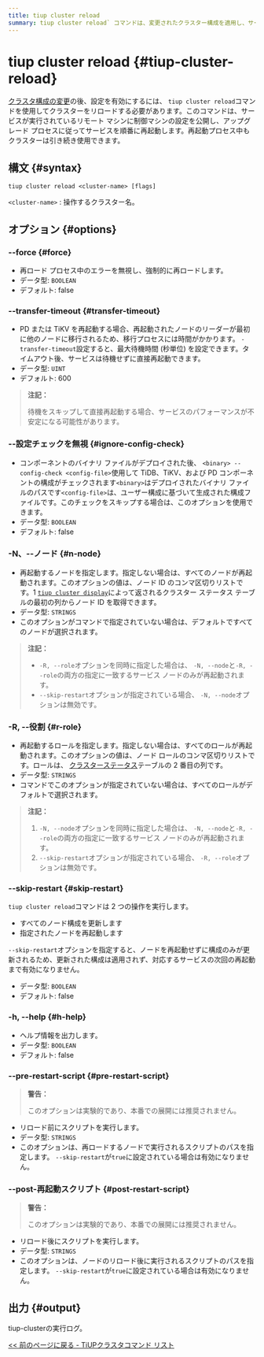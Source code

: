 ```yaml
---
title: tiup cluster reload
summary: tiup cluster reload` コマンドは、変更されたクラスター構成を適用し、サービスを再起動するために使用されます。`--force` で強制実行、`--transfer-timeout` で転送タイムアウトを設定、`--ignore-config-check` で構成チェックを無視、`-N、--node` でノードを指定、`-R、--role` でロールを指定、`--skip-restart` で再起動をスキップすることができます。出力はtiup-clusterの実行ログです。
---
```


# tiup cluster reload {#tiup-cluster-reload}

[クラスタ構成の変更](/tiup/tiup-component-cluster-edit-config.md)の後、設定を有効にするには、 `tiup cluster reload`コマンドを使用してクラスターをリロードする必要があります。このコマンドは、サービスが実行されているリモート マシンに制御マシンの設定を公開し、アップグレード プロセスに従ってサービスを順番に再起動します。再起動プロセス中もクラスターは引き続き使用できます。

## 構文 {#syntax}

```shell
tiup cluster reload <cluster-name> [flags]
```

`<cluster-name>` : 操作するクラスター名。

## オプション {#options}

### &#x20;--force {#force}

-   再ロード プロセス中のエラーを無視し、強制的に再ロードします。
-   データ型: `BOOLEAN`
-   デフォルト: false

### --transfer-timeout {#transfer-timeout}

-   PD または TiKV を再起動する場合、再起動されたノードのリーダーが最初に他のノードに移行されるため、移行プロセスには時間がかかります。 `-transfer-timeout`設定すると、最大待機時間 (秒単位) を設定できます。タイムアウト後、サービスは待機せずに直接再起動できます。
-   データ型: `UINT`
-   デフォルト: 600

> **注記：**
>
> 待機をスキップして直接再起動する場合、サービスのパフォーマンスが不安定になる可能性があります。

### --設定チェックを無視 {#ignore-config-check}

-   コンポーネントのバイナリ ファイルがデプロイされた後、 `<binary> --config-check <config-file>`使用して TiDB、TiKV、および PD コンポーネントの構成がチェックされます`<binary>`はデプロイされたバイナリ ファイルのパスです`<config-file>`は、ユーザー構成に基づいて生成された構成ファイルです。このチェックをスキップする場合は、このオプションを使用できます。
-   データ型: `BOOLEAN`
-   デフォルト: false

### -N、--ノード {#n-node}

-   再起動するノードを指定します。指定しない場合は、すべてのノードが再起動されます。このオプションの値は、ノード ID のコンマ区切りリストです。1 [`tiup cluster display`](/tiup/tiup-component-cluster-display.md)によって返されるクラスター ステータス テーブルの最初の列からノード ID を取得できます。
-   データ型: `STRINGS`
-   このオプションがコマンドで指定されていない場合は、デフォルトですべてのノードが選択されます。

> **注記：**
>
> -   `-R, --role`オプションを同時に指定した場合は、 `-N, --node`と`-R, --role`の両方の指定に一致するサービス ノードのみが再起動されます。
> -   `--skip-restart`オプションが指定されている場合、 `-N, --node`オプションは無効です。

### -R, --役割 {#r-role}

-   再起動するロールを指定します。指定しない場合は、すべてのロールが再起動されます。このオプションの値は、ノード ロールのコンマ区切りリストです。ロールは、 [クラスターステータス](/tiup/tiup-component-cluster-display.md)テーブルの 2 番目の列です。
-   データ型: `STRINGS`
-   コマンドでこのオプションが指定されていない場合は、すべてのロールがデフォルトで選択されます。

> **注記：**
>
> 1.  `-N, --node`オプションを同時に指定した場合は、 `-N, --node`と`-R, --role`の両方の指定に一致するサービス ノードのみが再起動されます。
> 2.  `--skip-restart`オプションが指定されている場合、 `-R, --role`オプションは無効です。

### --skip-restart {#skip-restart}

`tiup cluster reload`コマンドは 2 つの操作を実行します。

-   すべてのノード構成を更新します
-   指定されたノードを再起動します

`--skip-restart`オプションを指定すると、ノードを再起動せずに構成のみが更新されるため、更新された構成は適用されず、対応するサービスの次回の再起動まで有効になりません。

-   データ型: `BOOLEAN`
-   デフォルト: false

### -h, --help {#h-help}

-   ヘルプ情報を出力します。
-   データ型: `BOOLEAN`
-   デフォルト: false

### --pre-restart-script {#pre-restart-script}

> **警告：**
>
> このオプションは実験的であり、本番での展開には推奨されません。

-   リロード前にスクリプトを実行します。
-   データ型: `STRINGS`
-   このオプションは、再ロードするノードで実行されるスクリプトのパスを指定します。 `--skip-restart`が`true`に設定されている場合は有効になりません。

### --post-再起動スクリプト {#post-restart-script}

> **警告：**
>
> このオプションは実験的であり、本番での展開には推奨されません。

-   リロード後にスクリプトを実行します。
-   データ型: `STRINGS`
-   このオプションは、ノードのリロード後に実行されるスクリプトのパスを指定します。 `--skip-restart`が`true`に設定されている場合は有効になりません。

## 出力 {#output}

tiup-clusterの実行ログ。

[&lt;&lt; 前のページに戻る - TiUPクラスタコマンド リスト](/tiup/tiup-component-cluster.md#command-list)
